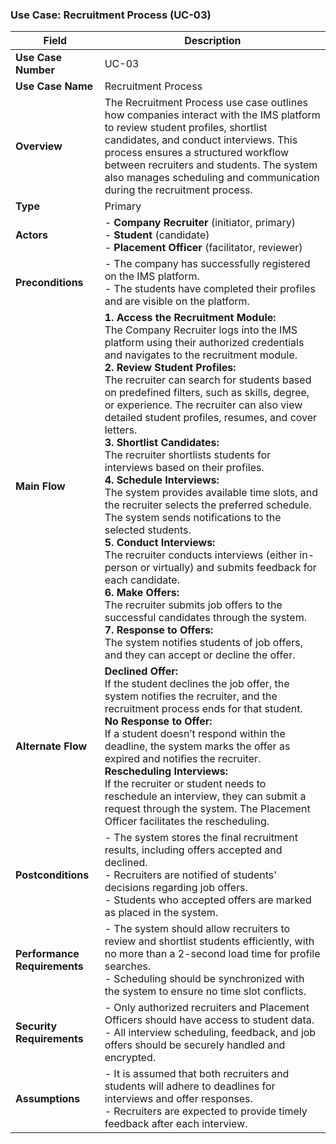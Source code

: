 ### Use Case: Recruitment Process (UC-03)

| **Field**                | **Description**                                                                                                                                                           |
|--------------------------|---------------------------------------------------------------------------------------------------------------------------------------------------------------------------|
| **Use Case Number**       | UC-03                                                                                                                                                                    |
| **Use Case Name**         | Recruitment Process                                                                                                                                                      |
| **Overview**              | The Recruitment Process use case outlines how companies interact with the IMS platform to review student profiles, shortlist candidates, and conduct interviews. This process ensures a structured workflow between recruiters and students. The system also manages scheduling and communication during the recruitment process. |
| **Type**                  | Primary                                                                                                                                                                  |
| **Actors**                | - **Company Recruiter** (initiator, primary)<br>- **Student** (candidate)<br>- **Placement Officer** (facilitator, reviewer)                                               |
| **Preconditions**         | - The company has successfully registered on the IMS platform.<br>- The students have completed their profiles and are visible on the platform.                            |
| **Main Flow**             | **1. Access the Recruitment Module:**<br> The Company Recruiter logs into the IMS platform using their authorized credentials and navigates to the recruitment module.<br> **2. Review Student Profiles:**<br> The recruiter can search for students based on predefined filters, such as skills, degree, or experience. The recruiter can also view detailed student profiles, resumes, and cover letters.<br> **3. Shortlist Candidates:**<br> The recruiter shortlists students for interviews based on their profiles.<br> **4. Schedule Interviews:**<br> The system provides available time slots, and the recruiter selects the preferred schedule. The system sends notifications to the selected students.<br> **5. Conduct Interviews:**<br> The recruiter conducts interviews (either in-person or virtually) and submits feedback for each candidate.<br> **6. Make Offers:**<br> The recruiter submits job offers to the successful candidates through the system.<br> **7. Response to Offers:**<br> The system notifies students of job offers, and they can accept or decline the offer. |
| **Alternate Flow**        | **Declined Offer:**<br> If the student declines the job offer, the system notifies the recruiter, and the recruitment process ends for that student.<br> **No Response to Offer:**<br> If a student doesn’t respond within the deadline, the system marks the offer as expired and notifies the recruiter.<br> **Rescheduling Interviews:**<br> If the recruiter or student needs to reschedule an interview, they can submit a request through the system. The Placement Officer facilitates the rescheduling. |
| **Postconditions**        | - The system stores the final recruitment results, including offers accepted and declined.<br> - Recruiters are notified of students' decisions regarding job offers.<br> - Students who accepted offers are marked as placed in the system. |
| **Performance Requirements** | - The system should allow recruiters to review and shortlist students efficiently, with no more than a 2-second load time for profile searches.<br> - Scheduling should be synchronized with the system to ensure no time slot conflicts. |
| **Security Requirements** | - Only authorized recruiters and Placement Officers should have access to student data.<br> - All interview scheduling, feedback, and job offers should be securely handled and encrypted. |
| **Assumptions**           | - It is assumed that both recruiters and students will adhere to deadlines for interviews and offer responses.<br> - Recruiters are expected to provide timely feedback after each interview. |